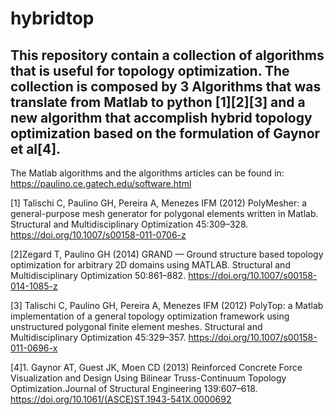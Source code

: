 # hybridtop
This repository contain a collection of algorithms that is useful for topology optimization.
The collection is composed by 3 Algorithms that was translate from Matlab to python [1][2][3] 
and a new algorithm that accomplish hybrid topology optimization based on the formulation of 
Gaynor et al[4].
----
The Matlab algorithms and the algorithms articles can be found in:
https://paulino.ce.gatech.edu/software.html

[1] Talischi C, Paulino GH, Pereira A, Menezes IFM (2012) PolyMesher: a general-purpose mesh 
generator for polygonal elements written in Matlab. Structural and Multidisciplinary 
Optimization 45:309–328. https://doi.org/10.1007/s00158-011-0706-z


[2]Zegard T, Paulino GH (2014) GRAND — Ground structure based topology optimization for 
arbitrary 2D domains using MATLAB. Structural and Multidisciplinary Optimization 
50:861–882. https://doi.org/10.1007/s00158-014-1085-z



[3] Talischi C, Paulino GH, Pereira A, Menezes IFM (2012) PolyTop: a Matlab implementation of 
a general topology optimization framework using unstructured polygonal finite element meshes. 
Structural and Multidisciplinary Optimization 45:329–357. 
https://doi.org/10.1007/s00158-011-0696-x


[4]1. Gaynor AT, Guest JK, Moen CD (2013) Reinforced Concrete Force Visualization and Design 
Using Bilinear Truss-Continuum Topology Optimization.Journal of Structural Engineering 139:607–618.
https://doi.org/10.1061/(ASCE)ST.1943-541X.0000692



